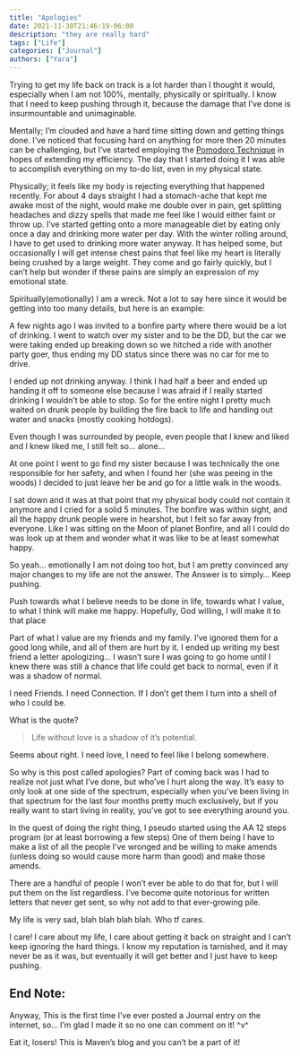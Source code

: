 ```yaml
---
title: "Apologies"
date: 2021-11-30T21:46:19-06:00
description: "they are really hard"
tags: ["Life"]
categories: ["Journal"]
authors: ["Yara"]
---
```


Trying to get my life back on track is a lot harder than I thought it would, especially when I am not 100%, mentally, physically or spiritually. I know that I need to keep pushing through it, because the damage that I’ve done is insurmountable and unimaginable.

Mentally; I’m clouded and have a hard time sitting down and getting things done. I’ve noticed that focusing hard on anything for more then 20 minutes can be challenging, but I’ve started employing the [Pomodoro Technique](https://en.wikipedia.org/wiki/Pomodoro_Technique) in hopes of extending my efficiency. The day that I started doing it I was able to accomplish everything on my to-do list, even in my physical state.

Physically; it feels like my body is rejecting everything that happened recently. For about 4 days straight I had a stomach-ache that kept me awake most of the night, would make me double over in pain, get splitting headaches and dizzy spells that made me feel like I would either faint or throw up. I’ve  started getting onto a more manageable diet by eating only once a day and drinking more water per day. With the winter rolling around, I have to get used to drinking more water anyway. It has helped some, but occasionally I will get intense chest pains that feel like my heart is literally being crushed by a large weight. They come and go fairly quickly, but I can’t help but wonder if these pains are simply an expression of my emotional state.

Spiritually(emotionally) I am a wreck. Not a lot to say here since it would be getting into too many details, but here is an example:

A few nights ago I was invited to a bonfire party where there would be a lot of drinking. I went to watch over my sister and to be the DD, but the car we were taking ended up breaking down so we hitched a ride with another party goer, thus ending my DD status since there was no car for me to drive.

I ended up not drinking anyway. I think I had half a beer and ended up handing it off to someone else because I was afraid if I really started drinking I wouldn’t be able to stop. So for the entire night I pretty much waited on drunk people by building the fire back to life and handing out water and snacks (mostly cooking hotdogs). 

Even though I was surrounded by people, even people that I knew and liked and I knew liked me, I still felt so... alone... 

At one point I went to go find my sister because I was technically the one responsible for her safety, and when I found her (she was peeing in the woods) I decided to just leave her be and go for a little walk in the woods. 

I sat down and it was at that point that my physical body could not contain it anymore and I cried for a solid 5 minutes. The bonfire was within sight, and all the happy drunk people were in hearshot, but I felt so far away from everyone. Like I was sitting on the Moon of planet Bonfire, and all I could do was look up at them and wonder what it was like to be at least somewhat happy.

So yeah… emotionally I am not doing too hot, but I am pretty convinced any major changes to my life are not the answer. The Answer is to simply… Keep pushing. 

Push towards what I believe needs to be done in life, towards what I value, to what I think will make me happy. Hopefully, God willing, I will make it to that place

Part of what I value are my friends and my family. I’ve ignored them for a good long while, and all of them are hurt by it. I ended up writing my best friend a letter apologizing... I wasn’t sure I was going to go home until I knew there was still a chance that life could get back to normal, even if it was a shadow of normal.

I need Friends. I need Connection. If I don’t get them I turn into a shell of who I could be.

What is the quote?

> Life without love is a shadow of it’s potential.

Seems about right. I need love, I need to feel like I belong somewhere.

So why is this post called apologies? Part of coming back was I had to realize not just what I’ve done, but who’ve I hurt along the way. It’s easy to only look at one side of the spectrum, especially when you’ve been living in that spectrum for the last four months pretty much exclusively, but if you really want to start living in reality, you’ve got to see everything around you.

In the quest of doing the right thing, I pseudo started using the AA 12 steps program (or at least borrowing a few steps) One of them being I have to make a list of all the people I’ve wronged and be willing to make amends (unless doing so would cause more harm than good) and make those amends. 

There are a handful of people I won’t ever be able to do that for, but I will put them on the list regardless. I’ve become quite notorious for written letters that never get sent, so why not add to that ever-growing pile.

My life is very sad, blah blah blah blah. Who tf cares.

I care! I care about my life, I care about getting it back on straight and I can’t keep ignoring the hard things. I know my reputation is tarnished, and it may never be as it was, but eventually it will get better and I just have to keep pushing.

## End Note:

Anyway, This is the first time I’ve ever posted a Journal entry on the internet, so… I’m glad I made it  so no one can comment on it!  ^v^ 

Eat it, losers! This is Maven’s blog and you can’t be a part of it!